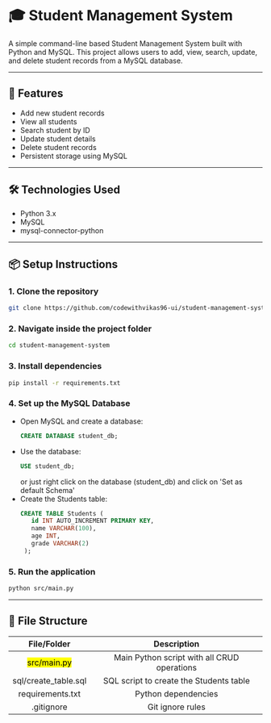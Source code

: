 
# 🎓 Student Management System

A simple command-line based Student Management System built with Python and MySQL. This project allows users to add, view, search, update, and delete student records from a MySQL database.

---

## 🚀 Features

- Add new student records
- View all students
- Search student by ID
- Update student details
- Delete student records
- Persistent storage using MySQL

---

## 🛠️ Technologies Used

- Python 3.x
- MySQL
- mysql-connector-python

---

## 📦 Setup Instructions

### 1. Clone the repository

```bash
git clone https://github.com/codewithvikas96-ui/student-management-system.git
```
### 2. Navigate inside the project folder
```bash
cd student-management-system
```
### 3. Install dependencies
```bash
pip install -r requirements.txt
```

### 4. Set up the MySQL Database
 - Open MySQL and create a database:
   ```sql
   CREATE DATABASE student_db;
   ```
 - Use the database:
   ```sql
   USE student_db;
   ```
   or just right click on the database (student_db) and click on 'Set as default Schema'
 - Create the Students table:
   ```sql
   CREATE TABLE Students (
      id INT AUTO_INCREMENT PRIMARY KEY,
      name VARCHAR(100),
      age INT,
      grade VARCHAR(2)
    );
   ```
### 5. Run the application
```bash
python src/main.py
```

---
## 📂 File Structure

<p align = "center">

| File/Folder | Description |
|:-------------:|:---------------------------------------------:|
| <mark>src/main.py</mark> | Main Python script with all CRUD operations |
| sql/create_table.sql	| SQL script to create the Students table |
| requirements.txt |	Python dependencies |
| .gitignore |	Git ignore rules |

</p>
